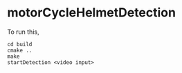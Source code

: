 # motorCycleHelmetDetection

To run this,
```
cd build
cmake ..
make
startDetection <video input>
```

